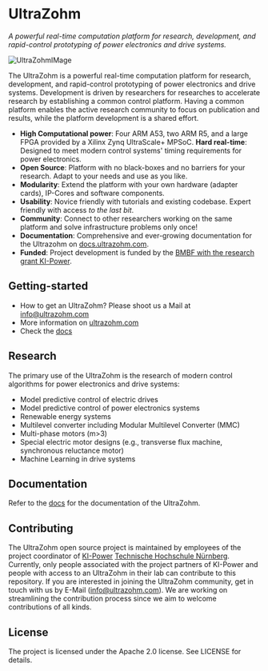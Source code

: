 # UltraZohm
*A powerful real-time computation platform for research, development, and rapid-control prototyping of power electronics and drive systems.*

![UltraZohmIMage](https://docs.ultrazohm.com/_images/front_lowres.png)

The UltraZohm is a powerful real-time computation platform for research, development, and rapid-control prototyping of power electronics and drive systems.
Development is driven by researchers for researches to accelerate research by establishing a common control platform.
Having a common platform enables the active research community to focus on publication and results, while the platform development is a shared effort. 

- **High Computational power**: Four ARM A53, two ARM R5, and a large FPGA provided by a Xilinx Zynq UltraScale+ MPSoC.
**Hard real-time**: Designed to meet modern control systems' timing requirements for power electronics.
- **Open Source**: Platform with no black-boxes and no barriers for your research. Adapt to your needs and use as you like.
- **Modularity**: Extend the platform with your own hardware (adapter cards), IP-Cores and software components.
- **Usability**: Novice friendly with tutorials and existing codebase. Expert friendly with access *to the last bit*.
- **Community**: Connect to other researchers working on the same platform and solve infrastructure problems only once!
- **Documentation**: Comprehensive and ever-growing documentation for the Ultrazohm on [docs.ultrazohm.com](docs.ultrazohm.com).
- **Funded**: Project development is funded by the [BMBF with the research grant KI-Power](https://elektronikforschung.de/projekte/ki-power).

## Getting-started

- How to get an UltraZohm? Please shoot us a Mail at info@ultrazohm.com
- More information on [ultrazohm.com](ultrazohm.com)
- Check the [docs](https://docs.ultrazohm.com/) 

## Research

The primary use of the UltraZohm is the research of modern control algorithms for power electronics and drive systems:

- Model predictive control of electric drives
- Model predictive control of power electronics systems
- Renewable energy systems
- Multilevel converter including Modular Multilevel Converter (MMC)
- Multi-phase motors (m>3)
- Special electric motor designs (e.g., transverse flux machine, synchronous reluctance motor)
- Machine Learning in drive systems

## Documentation

Refer to the [docs](https://docs.ultrazohm.com/) for the documentation of the UltraZohm.

## Contributing

The UltraZohm open source project is maintained by employees of the project coordinator of [KI-Power](https://elektronikforschung.de/projekte/ki-power) [Technische Hochschule Nürnberg](https://www.th-nuernberg.de/einrichtungen-gesamt/in-institute/institut-fuer-leistungselektronische-systeme-elsys/).
Currently, only people associated with the project partners of KI-Power and people with access to an UltraZohm in their lab can contribute to this repository.
If you are interested in joining the UltraZohm community, get in touch with us by E-Mail (info@ultrazohm.com).
We are working on streamlining the contribution process since we aim to welcome contributions of all kinds.

## License

The project is licensed under the Apache 2.0 license. See LICENSE for details.